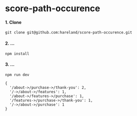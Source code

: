 # score-path-occurence

#### 1. Clone
```
git clone git@github.com:hareland/score-path-occurence.git
```

#### 2. ...
```
npm install
```

#### 3. ...
```
npm run dev

{
  '/about->/purchase->/thank-you': 2,
  '/->/about->/features': 1,
  '/about->/features->/purchase': 1,
  '/features->/purchase->/thank-you': 1,
  '/->/about->/purchase': 1
}
```
